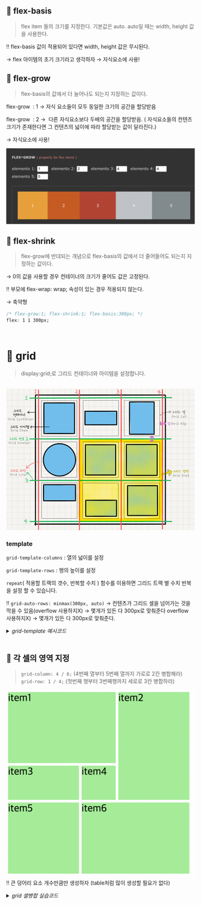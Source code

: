 ## 📌 flex-basis

> flex item 들의 크기를 지정한다. 기본값은 auto. auto일 때는 width, height 값을 사용한다.

‼️ flex-basis 값이 적용되어 있다면 width, height 값은 무시된다.

→ flex 아이템의 초기 크기라고 생각하자
→ 자식요소에 사용! <br>

## 📌 flex-grow

> flex-basis의 값에서 더 늘어나도 되는지 지정하는 값이다.

flex-grow  : 1 → 자식 요소들이 모두 동일한 크기의 공간을 할당받음

flex-grow  : 2 →  다른 자식요소보다 두배의 공간을 할당받음. ( 자식요소들의 컨텐츠 크기가 존재한다면 그 컨텐츠의 넓이에 따라 할당받는 값이 달라진다.) <br>

→ 자식요소에 사용! <br>

<img src="flex-grow.png">

<br>

## 📌 flex-shrink

> flex-grow에 반대되는 개념으로 flex-basis의 값에서 더 줄어들어도 되는지 지정하는 값이다.

→ 0의 값을 사용할 경우 컨테이너의 크기가 줄어도 값은 고정된다.

‼️ 부모에 flex-wrap: wrap; 속성이 있는 경우 적용되지 않는다.

→ 축약형

```css
/* flex-grow:1; flex-shrink:1; flex-basis:300px; */
flex: 1 1 300px;
```
<br> 

# 📌 grid
> display:grid;로 그리드 컨테이너와 아이템을 설정합니다.
 <br>
 
<img src="grid1.png">

### template

`grid-template-columns` : 열의 넓이를 설정

`grid-template-rows` : 행의 높이를 설정

`repeat`( 적용할 트랙의 갯수, 반복할 수치 ) 함수를 이용하면 그리드 트랙 별 수치 반복을 설정 할 수 있습니다.

‼️ `grid-auto-rows: minmax(300px, auto)` → 컨텐츠가 그리드 셀을 넘어가는 것을 막을 수 있음(overflow 사용하지X) → 몇개가 있든 다 300px로 맞춰준다 overflow 사용하지X) → 몇개가 있든 다 300px로 맞춰준다.

<details>
<summary><i>grid-template 예시코드</i></summary>
<div markdown="1">

```css
<!DOCTYPE html>
<html lang="ko">
  <head>
    <meta charset="UTF-8" />
    <meta http-equiv="X-UA-Compatible" content="IE=edge" />
    <meta name="viewport" content="width=device-width, initial-scale=1.0" />
    <title></title>
    <style>
      .container {
        display: grid;
        height: 100vh;
        /* grid-template-columns: 50% 25% 25%; */
         grid-template-columns: 25% 25% 25% 25%;
        /* grid-template-columns: repeat(3, 1fr) */
        /* grid-template-columns: repeat(4, 25%); */
        /* grid-template-columns: 100px 30% 30%; */
        /* grid-template-columns: 100px 1fr 1fr; */
        gap: 10px 20px;
        grid-template-rows: 100px 200px 100px;
      }

      .item {
        background-color: pink;
        border: solid 1px black;
      }
    </style>
  </head>
  <body>
    <div class="container">
      <div class="item">1</div>
      <div class="item">2</div>
      <div class="item">3</div>
      <div class="item">4</div>
      <div class="item">5</div>
      <div class="item">6</div>
      <div class="item">7</div>
    </div>
  </body>
</html>
```

</div>
</details> <br>

## 📌 각 셀의 영역 지정
> `grid-column: 4 / 6;` (4번째 열부터 5번째 열까지 가로로 2칸 병합해라) <br>
> `grid-row: 1 / 4;` (첫번째 행부터 3번째행까지 세로로 3칸 병합하라)

<img src="grid3.png">	<br>
‼️ 큰 덩어리 요소 개수만큼만 생성하자 (table처럼 많이 생성할 필요가 없다)
<details>
 <summary><i>grid 셀병합 실습코드</i></summary>
<div markdown="1">

```css
<!DOCTYPE html>
<html lang="ko">
  <head>
    <link rel="stylesheet" href="reset.css" />
    <style>
      .container {
        display: grid;
        height: 700px;
        width: 700px;
        grid-template-columns: repeat(5, 1fr);
        grid-template-rows: repeat(5, 1fr);
        grid-gap: 10px;
      }
      .container div {
        background-color: lightgreen;
        font-size: 40px;
      }

      img {
        width: 100%;
        height: 100%;
      }

      .item1 {
        grid-column: 1 / 4;
        grid-row: 1 / 3;
      }

      .item2 {
        grid-column: 4 / 6;
        grid-row: 1 / 4;
      }

      .item3 {
        grid-column: 1/3;
      }

      .item5 {
        grid-column: 1/3;
        grid-row: 4/6;
      }

      .item6 {
        grid-column: 3/6;
        grid-row: 4/6;
      }
    </style>
  </head>
  <body>
    <div class="container">
      <div class="item1">item1</div>
      <div class="item2">item2</div>
      <div class="item3">item3</div>
      <div class="item4">item4</div>
      <div class="item5">item5</div>
      <div class="item6">item6</div>
    </div>
  </body>
</html>
```
</div>
<details>



